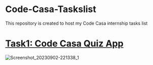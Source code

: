 # Code-Casa-Taskslist
This repository is created to host my Code Casa internship tasks list

# [Task1: Code Casa Quiz App](https://github.com/Mustafa7egazi/Code-Casa-Taskslist/tree/main/CodeCasaQuizApp)
![Screenshot_20230902-221338_1](https://github.com/Mustafa7egazi/Code-Casa-Taskslist/assets/78914098/082e1d95-cc7b-4d79-8a41-e62019046fc1)


